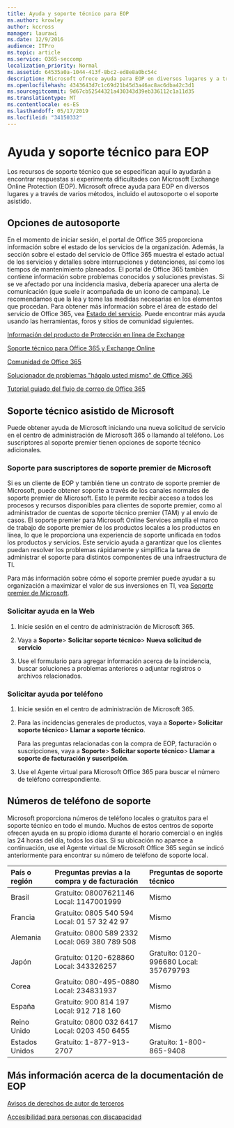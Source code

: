 ```yaml
---
title: Ayuda y soporte técnico para EOP
ms.author: krowley
author: kccross
manager: laurawi
ms.date: 12/9/2016
audience: ITPro
ms.topic: article
ms.service: O365-seccomp
localization_priority: Normal
ms.assetid: 64535a0a-1044-413f-8bc2-ed8e8a0bc54c
description: Microsoft ofrece ayuda para EOP en diversos lugares y a través de varios métodos, incluido el autosoporte o el soporte asistido.
ms.openlocfilehash: 4343643d7c1c69d21b45d3a46ac8ac6dba42c3d1
ms.sourcegitcommit: 9d67cb52544321a430343d39eb336112c1a11d35
ms.translationtype: MT
ms.contentlocale: es-ES
ms.lasthandoff: 05/17/2019
ms.locfileid: "34150332"
---
```

# <a name="help-and-support-for-eop"></a>Ayuda y soporte técnico para EOP

Los recursos de soporte técnico que se especifican aquí lo ayudarán a encontrar respuestas si experimenta dificultades con Microsoft Exchange Online Protection (EOP). Microsoft ofrece ayuda para EOP en diversos lugares y a través de varios métodos, incluido el autosoporte o el soporte asistido. 
  
## <a name="self-support-options"></a>Opciones de autosoporte

En el momento de iniciar sesión, el portal de Office 365 proporciona información sobre el estado de los servicios de la organización. Además, la sección sobre el estado del servicio de Office 365 muestra el estado actual de los servicios y detalles sobre interrupciones y detenciones, así como los tiempos de mantenimiento planeados. El portal de Office 365 también contiene información sobre problemas conocidos y soluciones previstas. Si se ve afectado por una incidencia masiva, debería aparecer una alerta de comunicación (que suele ir acompañada de un icono de campana). Le recomendamos que la lea y tome las medidas necesarias en los elementos que procedan. Para obtener más información sobre el área de estado del servicio de Office 365, vea [Estado del servicio](https://go.microsoft.com/fwlink/?LinkId=394289). Puede encontrar más ayuda usando las herramientas, foros y sitios de comunidad siguientes.
  
[Información del producto de Protección en línea de Exchange](https://go.microsoft.com/fwlink/p/?LinkId=279912)
  
[Soporte técnico para Office 365 y Exchange Online](https://go.microsoft.com/fwlink/?LinkId=299655)
  
[Comunidad de Office 365](https://go.microsoft.com/fwlink/?LinkId=299656)
  
[Solucionador de problemas "hágalo usted mismo" de Office 365](https://go.microsoft.com/fwlink/?LinkId=299657)
  
[Tutorial guiado del flujo de correo de Office 365](https://go.microsoft.com/fwlink/?LinkId=323470)
  
## <a name="assisted-support-from-microsoft"></a>Soporte técnico asistido de Microsoft

Puede obtener ayuda de Microsoft iniciando una nueva solicitud de servicio en el centro de administración de Microsoft 365 o llamando al teléfono. Los suscriptores al soporte premier tienen opciones de soporte técnico adicionales.
  
### <a name="support-for-microsoft-premier-support-subscribers"></a>Soporte para suscriptores de soporte premier de Microsoft

Si es un cliente de EOP y también tiene un contrato de soporte premier de Microsoft, puede obtener soporte a través de los canales normales de soporte premier de Microsoft. Esto le permite recibir acceso a todos los procesos y recursos disponibles para clientes de soporte premier, como al administrador de cuentas de soporte técnico premier (TAM) y al envío de casos. El soporte premier para Microsoft Online Services amplía el marco de trabajo de soporte premier de los productos locales a los productos en línea, lo que le proporciona una experiencia de soporte unificada en todos los productos y servicios. Este servicio ayuda a garantizar que los clientes puedan resolver los problemas rápidamente y simplifica la tarea de administrar el soporte para distintos componentes de una infraestructura de TI.
  
Para más información sobre cómo el soporte premier puede ayudar a su organización a maximizar el valor de sus inversiones en TI, vea [Soporte premier de Microsoft](https://go.microsoft.com/fwlink/?LinkId=317437).
  
### <a name="ask-for-help-on-the-web"></a>Solicitar ayuda en la Web

1. Inicie sesión en el centro de administración de Microsoft 365.
    
2. Vaya a **Soporte**\> **Solicitar soporte técnico**\> **Nueva solicitud de servicio**
    
3. Use el formulario para agregar información acerca de la incidencia, buscar soluciones a problemas anteriores o adjuntar registros o archivos relacionados.
    
### <a name="ask-for-help-on-the-telephone"></a>Solicitar ayuda por teléfono

1. Inicie sesión en el centro de administración de Microsoft 365.
    
2. Para las incidencias generales de productos, vaya a **Soporte**\> **Solicitar soporte técnico**\> **Llamar a soporte técnico**.
    
    Para las preguntas relacionadas con la compra de EOP, facturación o suscripciones, vaya a **Soporte**\> **Solicitar soporte técnico**\> **Llamar a soporte de facturación y suscripción**.
    
3. Use el Agente virtual para Microsoft Office 365 para buscar el número de teléfono correspondiente.
    
## <a name="support-telephone-numbers"></a>Números de teléfono de soporte

Microsoft proporciona números de teléfono locales o gratuitos para el soporte técnico en todo el mundo. Muchos de estos centros de soporte ofrecen ayuda en su propio idioma durante el horario comercial o en inglés las 24 horas del día, todos los días. Si su ubicación no aparece a continuación, use el Agente virtual de Microsoft Office 365 según se indicó anteriormente para encontrar su número de teléfono de soporte local.
  
|**País o región**|**Preguntas previas a la compra y de facturación**|**Preguntas de soporte técnico**|
|:-----|:-----|:-----|
|Brasil  <br/> |Gratuito: 08007621146          Local: 1147001999  <br/> |Mismo  <br/> |
|Francia  <br/> |Gratuito: 0805 540 594           Local: 01 57 32 42 97  <br/> |Mismo  <br/> |
|Alemania  <br/> |Gratuito: 0800 589 2332           Local: 069 380 789 508  <br/> |Mismo  <br/> |
|Japón  <br/> |Gratuito: 0120-628860          Local: 343326257  <br/> |Gratuito: 0120-996680          Local: 357679793  <br/> |
|Corea  <br/> |Gratuito: 080-495-0880          Local: 234831937  <br/> |Mismo  <br/> |
|España  <br/> |Gratuito: 900 814 197          Local: 912 718 160  <br/> |Mismo  <br/> |
|Reino Unido  <br/> |Gratuito: 0800 032 6417          Local: 0203 450 6455  <br/> |Mismo  <br/> |
|Estados Unidos  <br/> |Gratuito: 1-877-913-2707  <br/> |Gratuito: 1-800-865-9408  <br/> |
   
## <a name="for-more-information-about-eop-documentation"></a>Más información acerca de la documentación de EOP

[Avisos de derechos de autor de terceros](third-party-copyright-notices.md)
  
[Accesibilidad para personas con discapacidad](accessibility-for-people-with-disabilities.md)
  

